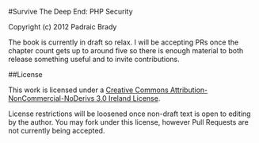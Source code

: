 #Survive The Deep End: PHP Security

Copyright (c) 2012 Padraic Brady

The book is currently in draft so relax. I will be accepting PRs once the chapter count gets up to around five so there is enough material to both release something useful and to invite contributions.

##License

This work is licensed under a [Creative Commons Attribution-NonCommercial-NoDerivs 3.0 Ireland License](http://creativecommons.org/licenses/by-nc-nd/3.0/ie/deed.en).

License restrictions will be loosened once non-draft text is open to editing by the author. You may fork under this license, however Pull Requests are not currently being accepted.